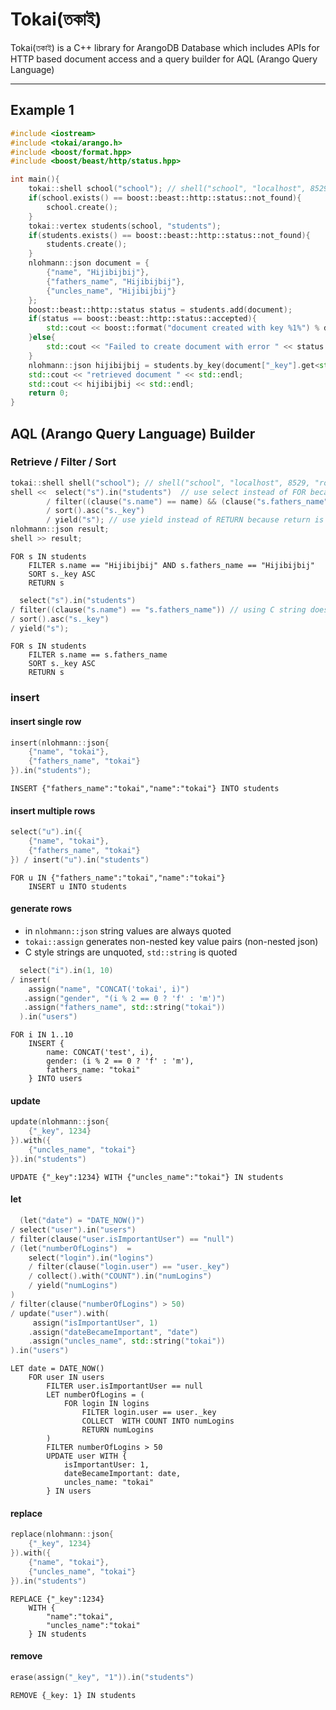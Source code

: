 # Tokai(তকাই) 
Tokai(তকাই)  is a C++ library for ArangoDB Database which includes APIs for HTTP based document access and a query builder for AQL (Arango Query Language)

---

## Example 1

```cpp
#include <iostream>
#include <tokai/arango.h>
#include <boost/format.hpp>
#include <boost/beast/http/status.hpp>

int main(){
    tokai::shell school("school"); // shell("school", "localhost", 8529, "root", "root")
    if(school.exists() == boost::beast::http::status::not_found){
        school.create();
    }
    tokai::vertex students(school, "students");
    if(students.exists() == boost::beast::http::status::not_found){
        students.create();
    }
    nlohmann::json document = {
        {"name", "Hijibijbij"},
        {"fathers_name", "Hijibijbij"},
        {"uncles_name", "Hijibijbij"}
    };
    boost::beast::http::status status = students.add(document);
    if(status == boost::beast::http::status::accepted){
        std::cout << boost::format("document created with key %1%") % document["_key"] << std::endl;
    }else{
        std::cout << "Failed to create document with error " << status << std::endl;
    }
    nlohmann::json hijibijbij = students.by_key(document["_key"].get<std::string>());
    std::cout << "retrieved document " << std::endl;
    std::cout << hijibijbij << std::endl;
    return 0;
}

```

## AQL (Arango Query Language) Builder

### Retrieve / Filter / Sort

```cpp
tokai::shell shell("school"); // shell("school", "localhost", 8529, "root", "root")
shell <<  select("s").in("students")  // use select instead of FOR because for is a C++ keyword
        / filter((clause("s.name") == name) && (clause("s.fathers_name") == name)) // using std::string puts quotes around the value
        / sort().asc("s._key")
        / yield("s"); // use yield instead of RETURN because return is a C++ keyword
nlohmann::json result;
shell >> result;
```
```aql
FOR s IN students
    FILTER s.name == "Hijibijbij" AND s.fathers_name == "Hijibijbij"
    SORT s._key ASC 
    RETURN s
```

```cpp
  select("s").in("students") 
/ filter((clause("s.name") == "s.fathers_name")) // using C string doesn't put quotes around the value
/ sort().asc("s._key")
/ yield("s"); 
```
```aql
FOR s IN students
    FILTER s.name == s.fathers_name
    SORT s._key ASC 
    RETURN s
```

### insert

#### insert single row

```cpp
insert(nlohmann::json{
    {"name", "tokai"},
    {"fathers_name", "tokai"}
}).in("students");
```
```aql
INSERT {"fathers_name":"tokai","name":"tokai"} INTO students
```

#### insert multiple rows

```cpp
select("u").in({
    {"name", "tokai"},
    {"fathers_name", "tokai"}
}) / insert("u").in("students")
```
```aql
FOR u IN {"fathers_name":"tokai","name":"tokai"}
    INSERT u INTO students
```

#### generate rows

* in `nlohmann::json` string values are always quoted
* `tokai::assign` generates non-nested key value pairs (non-nested json)
* C style strings are unquoted, `std::string` is quoted


```cpp
  select("i").in(1, 10) 
/ insert(
    assign("name", "CONCAT('tokai', i)")
   .assign("gender", "(i % 2 == 0 ? 'f' : 'm')")
   .assign("fathers_name", std::string("tokai"))
  ).in("users")
```
```aql
FOR i IN 1..10
    INSERT {
        name: CONCAT('test', i), 
        gender: (i % 2 == 0 ? 'f' : 'm'),
        fathers_name: "tokai"
    } INTO users
```

#### update

```cpp
update(nlohmann::json{
    {"_key", 1234}
}).with({
    {"uncles_name", "tokai"}
}).in("students")
```
```aql
UPDATE {"_key":1234} WITH {"uncles_name":"tokai"} IN students
```

#### let

```cpp
  (let("date") = "DATE_NOW()")
/ select("user").in("users")
/ filter(clause("user.isImportantUser") == "null")
/ (let("numberOfLogins")  = 
    select("login").in("logins")
    / filter(clause("login.user") == "user._key")
    / collect().with("COUNT").in("numLogins")
    / yield("numLogins")
)
/ filter(clause("numberOfLogins") > 50)
/ update("user").with(
     assign("isImportantUser", 1)
    .assign("dateBecameImportant", "date")
    .assign("uncles_name", std::string("tokai"))
).in("users")
```
```aql
LET date = DATE_NOW()
    FOR user IN users
        FILTER user.isImportantUser == null
        LET numberOfLogins = (
            FOR login IN logins
                FILTER login.user == user._key
                COLLECT  WITH COUNT INTO numLogins
                RETURN numLogins
        )
        FILTER numberOfLogins > 50
        UPDATE user WITH {
            isImportantUser: 1, 
            dateBecameImportant: date,
            uncles_name: "tokai"
        } IN users
```

#### replace

```cpp
replace(nlohmann::json{
    {"_key", 1234}
}).with({
    {"name", "tokai"},
    {"uncles_name", "tokai"}
}).in("students")
```
```aql
REPLACE {"_key":1234} 
    WITH {
        "name":"tokai",
        "uncles_name":"tokai"
    } IN students
```

#### remove

```cpp
erase(assign("_key", "1")).in("students")
```
```aql
REMOVE {_key: 1} IN students
```
